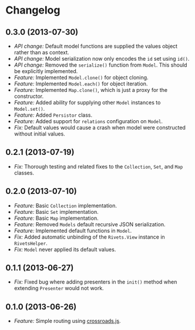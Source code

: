 # Changelog

## 0.3.0 (2013-07-30)
* *API change:* Default model functions are supplied the values object rather than as context.
* *API change:* Model serialization now only encodes the `id` set using `id()`.
* *API change:* Removed the `serialize()` function from `Model`. This should be explicitly implemented.
* *Feature:* Implemented `Model.clone()` for object cloning.
* *Feature:* Implemented `Model.each()` for object iteration.
* *Feature:* Implemented `Map.clone()`, which is just a proxy for the constructor.
* *Feature:* Added ability for supplying other `Model` instances to `Model.set()`.
* *Feature:* Added `Persistor` class.
* *Feature:* Added support for `relations` configuration on `Model`.
* *Fix:* Default values would cause a crash when model were constructed without initial values.

## 0.2.1 (2013-07-19)
* *Fix:* Thorough testing and related fixes to the `Collection`, `Set`, and `Map` classes.

## 0.2.0 (2013-07-10)
* *Feature:* Basic `Collection` implementation.
* *Feature:* Basic `Set` implementation.
* *Feature:* Basic `Map` implementation.
* *Feature:* Removed `Models` default recursive JSON serialization.
* *Feature:* Implemented default functions in `Model`.
* *Fix:* Added automatic unbinding of the `Rivets.View` instance in `RivetsHelper`.
* *Fix:* `Model` never applied its default values.

## 0.1.1 (2013-06-27)

* *Fix:* Fixed bug where adding presenters in the `init()` method when extending `Presenter` would not work.

## 0.1.0 (2013-06-26)

* *Feature:* Simple routing using [crossroads.js](http://millermedeiros.github.io/crossroads.js/).

